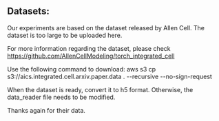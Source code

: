 
## Datasets:

Our experiments are based on the dataset released by Allen Cell. The dataset is too large to be uploaded here.

For more information regarding the dataset, please check https://github.com/AllenCellModeling/torch_integrated_cell

Use the following command to download: aws s3 cp s3://aics.integrated.cell.arxiv.paper.data . --recursive --no-sign-request

When the dataset is ready, convert it to h5 format. Otherwise, the data_reader file needs to be modified.

Thanks again for their data.

